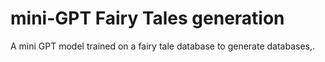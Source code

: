 # mini-GPT Fairy Tales generation
 A mini GPT model trained on a fairy tale database to generate databases,.
